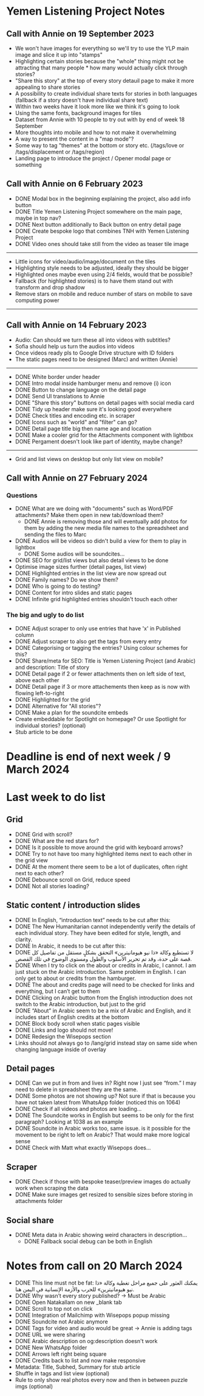 # Yemen Listening Project Notes
## Call with Annie on 19 September 2023

* We won't have images for everything so we'll try to use the YLP main image and slice it up into "stamps"
* Highlighting certain stories because the "whole" thing might not be attracting that many people * how many would actually click through stories?
* "Share this story" at the top of every story detauil page to make it more appealing to share stories
* A possibility to create individual share texts for stories in both languages (fallback if a story doesn't have individual share text)
* Within two weeks have it look more like we think it's going to look
* Using the same fonts, background images for tiles
* Dataset from Annie with 10 people to try out with by end of week 18 September
* More thoughts into mobile and how to not make it overwhelming
* A way to present the content in a "map mode"?
* Some way to tag "themes" at the bottom or story etc. (/tags/love or /tags/displacement or /tags/region)
* Landing page to introduce the project / Opener modal page or something

## Call with Annie on 6 February 2023

* DONE Modal box in the beginning explaining the project, also add info button
* DONE Title Yemen Listening Project somewhere on the main page, maybe in top nav?
* DONE Next button additionally to Back button on entry detail page
* DONE Create bespoke logo that combines TNH with Yemen Listening Project
* DONE Video ones should take still from the video as teaser tile image
---
* Little icons for video/audio/image/document on the tiles
* Highlighting style needs to be adjusted, ideally they should be bigger
* Highlighted ones maybe even using 2/4 fields, would that be possible?
* Fallback (for highlighted stories) is to have them stand out with transform and drop shadow
* Remove stars on mobile and reduce number of stars on mobile to save computing power
---

## Call with Annie on 14 February 2023

* Audio: Can should we turn these all into videos with subtitles?
* Sofia should help us turn the audios into videos
* Once videos ready pls to Google Drive structure with ID folders
* The static pages need to be designed (Marc) and written (Annie)
---
* DONE White border under header
* DONE Intro modal inside hamburger menu and remove (i) icon
* DONE Button to change language on the detail page
* DONE Send UI translations to Annie
* DONE "Share this story" buttons on detail pages with social media card
* DONE Tidy up header make sure it's looking good everywhere
* DONE Check titles and encoding etc. in scraper
* DONE Icons such as "world" and "filter" can go?
* DONE Detail page title big  then name age and location
* DONE Make a cooler grid for the Attachments component with lightbox
* DONE Pergament doesn't look like part of identity, maybe change?
---
* Grid and list views on desktop but only list view on mobile?




## Call with Annie on 27 February 2024

### Questions
* DONE What are we doing with "documents" such as Word/PDF attachments? Make them open in new tab/download them?
  * DONE Annie is removing those and will eventually add photos for them by adding the new media file names to the spreadsheet and sending the files to Marc
* DONE Audios will be videos so didn't build a view for them to play in lightbox
  * DONE Some audios will be soundcites...
* DONE SEO for grid/list views but also detail views to be done
* Optimise image sizes further (detail pages, list view)
* DONE Highlighted entries in the list view are now spread out
* DONE Family names? Do we show them?
* DONE Who is going to do testing?
* DONE Content for intro slides and static pages
* DONE Infinite grid highlighted entries shouldn't touch each other

### The big and ugly to do list
* DONE Adjust scraper to only use entries that have 'x' in Published column
* DONE Adjust scraper to also get the tags from every entry
* DONE Categorising or tagging the entries? Using colour schemes for this?
* DONE Share/meta for SEO: Title is Yemen Listening Project (and Arabic) and description: Title of story
* DONE Detail page if 2 or fewer attachments then on left side of text, above each other
* DONE Detail page if 3 or more attachements then keep as is now with flowing left-to-right
* DONE Highlighted for the grid
* DONE Alternative for "All stories"?
* DONE Make a plan for the soundcite embeds
* Create embeddable for Spotlight on homepage? Or use Spotlight for individual stories? (optional)
* Stub article to be done

# Deadline is end of next week / 9 March 2024

# Last week to do list

## Grid

* DONE Grid with scroll?
* DONE What are the red stars for?
* DONE Is it possible to move around the grid with keyboard arrows?
* DONE Try to not have too many highlighted items next to each other in the grid view
* DONE At the moment there seem to be a lot of duplicates, often right next to each other?
* DONE Debounce scroll on Grid, reduce speed
* DONE Not all stories loading?

## Static content / introduction slides

* DONE In English, “introduction text” needs to be cut after this:
* DONE The New Humanitarian cannot independently verify the details of each individual story. They have been edited for style, length, and clarity.
* DONE In Arabic, it needs to be cut after this:
* DONE لا تستطيع وكالة «ذا نيو هيومانيترين» التحقق بشكلٍ مستقل من تفاصيل كل قصة على حدة، وقد تم تحرير الأسلوب والطول ومستوى الوضوح في تلك القصص.
* DONE When I try to click on the about or credits in Arabic, I cannot. I am just stuck on the Arabic introduction. Same problem in English. I can only get to about or credits from the hamburger.
* DONE The about and credits page will need to be checked for links and everything, but I can’t get to them
* DONE Clicking on Arabic button from the English introduction does not switch to the Arabic introduction, but just to the grid
* DONE “About” in Arabic seem to be a mix of Arabic and English, and it includes start of English credits at the bottom
* DONE Block body scroll when static pages visible
* DONE Links and logo should not move!
* DONE Redesign the Wisepops section
* Links should not always go to /lang/grid instead stay on same side when changing language inside of overlay

## Detail pages

* DONE Can we put in from and lives in? Right now I just see “from.” I may need to delete in spreadsheet they are the same.
* DONE Some photos are not showing up? Not sure if that is because you have not taken latest from WhatsApp folder (noticed this on 1064)
* DONE Check if all videos and photos are loading...
* DONE The Soundcite works in English but seems to be only for the first paragraph? Looking at 1038 as an example
* DONE Soundcite in Arabic works too, same issue. is it possible for the movement to be right to left on Arabic? That would make more logical sense
* DONE Check with Matt what exactly Wisepops does...

## Scraper

* DONE Check if those with bespoke teaser/preview images do actually work when scraping the data
* DONE Make sure images get resized to sensible sizes before storing in attachments folder

## Social share

* DONE Meta data in Arabic showing weird characters in description...
  * DONE Fallback social debug can be both in English

# Notes from call on 20 March 2024

* DONE This line must not be fat:
  يمكنك العثور على جميع مراحل تغطية وكالة «ذا نيو هيومانيترين» للحرب والأزمة الإنسانية في اليمن هنا.
* DONE Why wasn’t every story published? -> Must be Arabic
* DONE Open Natakallam on new _blank tab
* DONE Scroll to top not on click 
* DONE Integration of Mailchimp with Wisepops popup missing
* DONE Soundcite not Arabic anymore
* DONE Tags for video and audio would be great -> Annie is adding tags
* DONE URL we were sharing
* DONE Arabic description on og:description doesn't work
* DONE New WhatsApp folder
* DONE Arrows left right being square
* DONE Credits back to list and now make responsive
* Metadata: Title, Subhed, Summary for stub article
* Shuffle in tags and list view (optional)
* Rule to only show real photos every now and then in between puzzle imgs (optional)